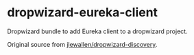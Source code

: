 # dropwizard-eureka-client

Dropwizard bundle to add Eureka client to a dropwizard project.

Original source from [jlewallen/dropwizard-discovery](https://github.com/jlewallen/dropwizard-discovery).

